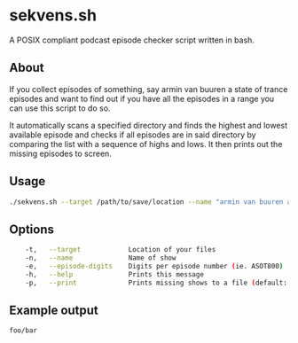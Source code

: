 # sekvens.sh
A POSIX compliant podcast episode checker script written in bash.

## About
If you collect episodes of something, say armin van buuren a state of trance episodes and 
want to find out if you have all the episodes in a range you can use this script to do so.

It automatically scans a specified directory and finds the highest and lowest available episode
and checks if all episodes are in said directory by comparing the list with a sequence of highs and lows. 
It then prints out the missing episodes to screen.

## Usage
```bash
./sekvens.sh --target /path/to/save/location --name "armin van buuren a state of trance" --episode-digits 3
```

## Options

```bash
    -t,   --target            Location of your files
    -n,   --name              Name of show
    -e,   --episode-digits    Digits per episode number (ie. ASOT800)
    -h,   --help              Prints this message
    -p,   --print             Prints missing shows to a file (default: missing.log)
```

## Example output

```bash
foo/bar
```
